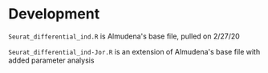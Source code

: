 # Development

`Seurat_differential_ind.R` is Almudena's base file, pulled on 2/27/20

`Seurat_differential_ind-Jor.R` is an extension of Almudena's base file with added parameter analysis
